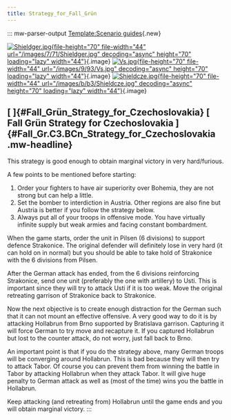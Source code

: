 ```yaml
---
title: Strategy_for_Fall_Grün
---
```

::: mw-parser-output
[Template:Scenario
guides](/wiki/index.php?title=Template:Scenario_guides&action=edit&redlink=1 "Template:Scenario guides (page does not exist)"){.new}

[![Shieldger.jpg](/images/7/71/Shieldger.jpg){file-height="70"
file-width="44" url="/images/7/71/Shieldger.jpg" decoding="async"
height="70" loading="lazy"
width="44"}](/wiki/File:Shieldger.jpg){.image}
[![Vs.jpg](/images/9/93/Vs.jpg){file-height="70" file-width="44"
url="/images/9/93/Vs.jpg" decoding="async" height="70" loading="lazy"
width="44"}](/wiki/File:Vs.jpg){.image}
[![Shieldcze.jpg](/images/b/b3/Shieldcze.jpg){file-height="70"
file-width="44" url="/images/b/b3/Shieldcze.jpg" decoding="async"
height="70" loading="lazy"
width="44"}](/wiki/File:Shieldcze.jpg){.image}

## [ ]{#Fall_Grün_Strategy_for_Czechoslovakia} [ Fall Grün Strategy for Czechoslovakia ]{#Fall_Gr.C3.BCn_Strategy_for_Czechoslovakia .mw-headline}

This strategy is good enough to obtain marginal victory in very
hard/furious.

A few points to be mentioned before starting:

1.  Order your fighters to have air superiority over Bohemia, they are
    not strong but can help a little.
2.  Set the bomber to interdiction in Austria. Other regions are also
    fine but Austria is better if you follow the strategy below.
3.  Always put all of your troops in offensive mode. You have virtually
    infinite supply but weak armies and facing constant bombardment.

When the game starts, order the unit in Pilsen (6 divisions) to support
defence Strakonice. The original defender will definitely lose in very
hard (it can hold on in normal) but you should be able to take hold of
Strakonice with the 6 divisions from Pilsen.

After the German attack has ended, from the 6 divisions reinforcing
Strakonice, send one unit (preferably the one with artillery) to Usti.
This is important since they will try to attack Usti if it is too weak.
Move the original retreating garrison of Strakonice back to Strakonice.

Now the next objective is to create enough distraction for the German
such that it can not mount an effective offensive. A very good way to do
it is by attacking Hollabrun from Brno supported by Bratislava garrison.
Capturing it will force German to try move and recapture it. If you
captured Hollabrun but lost to the counter attack, do not worry, just
fall back to Brno.

An important point is that if you do the strategy above, many German
troops will be converging around Hollabrun. This is bad because they
will then try to attack Tabor. Of course you can prevent them from
winning the battle in Tabor by attacking Hollabrun when they attack
Tabor. It will give huge penalty to German attack as well as (most of
the time) wins you the battle in Hollabrun.

Keep attacking (and retreating from) Hollabrun until the game ends and
you will obtain marginal victory.
:::
